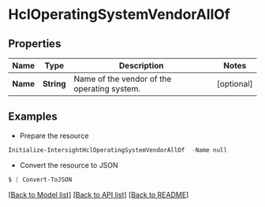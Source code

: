 # HclOperatingSystemVendorAllOf
## Properties

Name | Type | Description | Notes
------------ | ------------- | ------------- | -------------
**Name** | **String** | Name of the vendor of the operating system. | [optional] 

## Examples

- Prepare the resource
```powershell
Initialize-IntersightHclOperatingSystemVendorAllOf  -Name null
```

- Convert the resource to JSON
```powershell
$ | Convert-ToJSON
```

[[Back to Model list]](../README.md#documentation-for-models) [[Back to API list]](../README.md#documentation-for-api-endpoints) [[Back to README]](../README.md)

